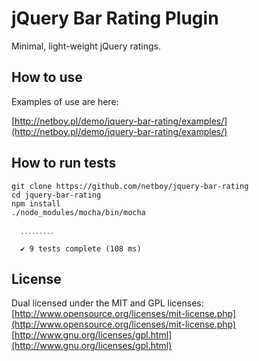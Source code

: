 jQuery Bar Rating Plugin
========================

Minimal, light-weight jQuery ratings.

How to use
----------

Examples of use are here:

[http://netboy.pl/demo/jquery-bar-rating/examples/](http://netboy.pl/demo/jquery-bar-rating/examples/)

How to run tests
----------------

```
git clone https://github.com/netboy/jquery-bar-rating
cd jquery-bar-rating
npm install
./node_modules/mocha/bin/mocha

  ․․․․․․․․․

  ✔ 9 tests complete (108 ms)

```

License
-------

Dual licensed under the MIT and GPL licenses:
[http://www.opensource.org/licenses/mit-license.php](http://www.opensource.org/licenses/mit-license.php)
[http://www.gnu.org/licenses/gpl.html](http://www.gnu.org/licenses/gpl.html)
